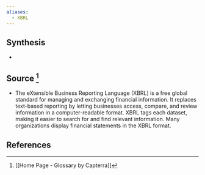 ```yaml
---
aliases:
  - XBRL
---
```

## Synthesis
- 
## Source [^1]
- The eXtensible Business Reporting Language (XBRL) is a free global standard for managing and exchanging financial information. It replaces text-based reporting by letting businesses access, compare, and review information in a computer-readable format. XBRL tags each dataset, making it easier to search for and find relevant information. Many organizations display financial statements in the XBRL format.
## References

[^1]: [[Home Page - Glossary by Capterra]]